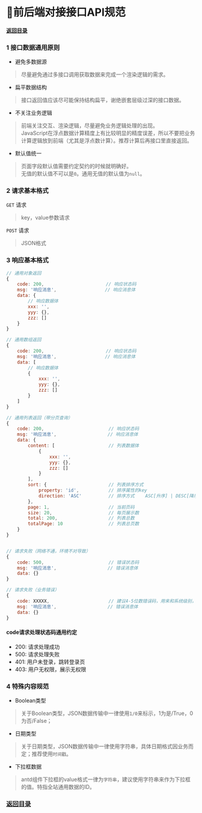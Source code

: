 # 前后端对接接口API规范

#### [返回目录](README.md)

### 1 接口数据通用原则

* 避免多数据源

> 尽量避免通过多接口调用获取数据来完成一个渲染逻辑的需求。

* 扁平数据结构

> 接口返回值应该尽可能保持结构扁平，谢绝嵌套层级过深的接口数据。

* 不关注业务逻辑

> 前端关注交互、渲染逻辑，尽量避免业务逻辑处理的出现。  
> JavaScript在浮点数据计算精度上有比较明显的精度误差，所以不要把业务计算逻辑放到前端（尤其是浮点数计算）。推荐计算后再接口里直接返回。

* 默认值统一

> 页面字段默认值需要约定契约的时候就明确好。  
> 无值的默认值不可以是`0`。通用无值的默认值为`null`。

### 2 请求基本格式

`GET` 请求
> key，value参数请求

`POST` 请求
> JSON格式

### 3 响应基本格式

```javascript
// 通用对象返回
{
    code: 200,                       // 响应状态码
    msg: '响应消息',                  // 响应消息体
    data: {
        // 响应数据体
        xxx: '',
        yyy: {},
        zzz: []
    }
}

// 通用数组返回
{
    code: 200,                       // 响应状态码
    msg: '响应消息',                  // 响应消息体
    data: [
        // 响应数据体
        {
            xxx: '',
            yyy: {},
            zzz: []
        }
    ]
}

// 通用列表返回（带分页查询）
{
    code: 200,                        // 响应状态码
    msg: '响应消息',                   // 响应消息体
    data: {
        content: [                    // 列表数据体
            {
                xxx: '',
                yyy: {},
                zzz: []
            }
        ],
        sort: {                       // 列表排序方式
            property: 'id',           // 排序属性的key
            direction: 'ASC'          // 排序方式    ASC[升序] | DESC[降序]
        },
        page: 1,                      // 当前页码
        size: 20,                     // 每页展示数
        total: 200,                   // 列表总数
        totalPage: 10                 // 列表总页数
    }
}


// 请求失败（网络不通，环境不对导致）
{
    code: 500,                        // 错误状态码
    msg: '响应消息',                   // 错误消息体
    data: {}
}

// 请求失败（业务错误）
{
    code: XXXXX,                      // 建议4-5位数错误码，用来和系统级别，通用错误码区分开来
    msg: '响应消息',                   // 错误消息体
    data: {}
}

```

#### code请求处理状态码通用约定

* 200: 请求处理成功
* 500: 请求处理失败
* 401: 用户未登录，跳转登录页
* 403: 用户无权限，展示无权限

### 4 特殊内容规范

* Boolean类型

> 关于Boolean类型，JSON数据传输中一律使用`1/0`来标示，1为是/True，0为否/False；

* 日期类型

> 关于日期类型，JSON数据传输中一律使用字符串，具体日期格式因业务而定；推荐使用`时间戳`。

* 下拉框数据

> antd组件下拉框的value格式一律为`字符串`，建议使用字符串来作为下拉框的值。特指全站通用数据的ID。


### [返回目录](README.md)
